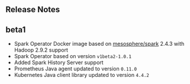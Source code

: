 Release Notes
---

## beta1
* Spark Operator Docker image based on [mesosphere/spark](https://github.com/mesosphere/spark/) 2.4.3 with Hadoop 2.9.2 support
* Spark Operator based on version `v1beta2-1.0.1`
* Added Spark History Server support
* Prometheus Java agent updated to version `0.11.0`
* Kubernetes Java client library updated to version `4.4.2`
